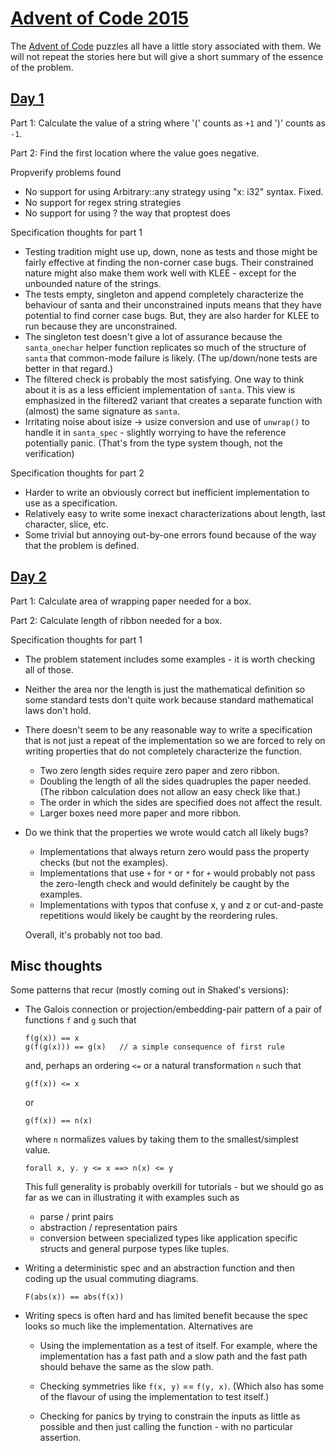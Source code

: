 # [Advent of Code 2015](https://adventofcode.com/2015)

The [Advent of Code](https://adventofcode.com) puzzles all have a little
story associated with them. We will not repeat the stories here but will give
a short summary of the essence of the problem.

## [Day 1](https://adventofcode.com/2015/day/1)

Part 1: Calculate the value of a string where '(' counts as `+1` and ')' counts as `-1`.

Part 2: Find the first location where the value goes negative.

Propverify problems found

- No support for using Arbitrary::any strategy using "x: i32" syntax. Fixed.
- No support for regex string strategies
- No support for using ? the way that proptest does

Specification thoughts for part 1

- Testing tradition might use up, down, none as tests and those might be fairly
  effective at finding the non-corner case bugs.
  Their constrained nature might also make them work well with KLEE - except for
  the unbounded nature of the strings.
- The tests empty, singleton and append completely characterize the behaviour of
  santa and their unconstrained inputs means that they have potential to find
  corner case bugs.
  But, they are also harder for KLEE to run because they are unconstrained.
- The singleton test doesn't give a lot of assurance because the `santa_onechar`
  helper function replicates so much of the structure of `santa` that
  common-mode failure is likely. (The up/down/none tests are better in that
  regard.)
- The filtered check is probably the most satisfying.
  One way to think about it  is as a less efficient
  implementation of `santa`.
  This view is emphasized in the filtered2 variant that creates a separate
  function with (almost) the same signature as `santa`.
- Irritating noise about isize -> usize conversion and use of `unwrap()`
  to handle it in `santa_spec` - slightly worrying to have the reference
  potentially panic.
  (That's from the type system though, not the verification)


Specification thoughts for part 2

- Harder to write an obviously correct but inefficient implementation to use as a specification.
- Relatively easy to write some inexact characterizations about length,
  last character, slice, etc.
- Some trivial but annoying out-by-one errors found because of the way that the
  problem is defined.

## [Day 2](https://adventofcode.com/2015/day/2)

Part 1: Calculate area of wrapping paper needed for a box.

Part 2: Calculate length of ribbon needed for a box.

Specification thoughts for part 1

- The problem statement includes some examples - it is worth checking all of
  those.
- Neither the area nor the length is just the mathematical definition so some
  standard tests don't quite work because standard mathematical laws don't hold.
- There doesn't seem to be any reasonable way to write a specification that is
  not just a repeat of the implementation so we are forced to rely on
  writing properties that do not completely characterize the function.

  - Two zero length sides require zero paper and zero ribbon.
  - Doubling the length of all the sides quadruples the paper needed.
    (The ribbon calculation does not allow an easy check like that.)
  - The order in which the sides are specified does not affect the result.
  - Larger boxes need more paper and more ribbon.

- Do we think that the properties we wrote would catch all likely bugs?

  - Implementations that always return zero would pass the property checks
    (but not the examples).
  - Implementations that use `+` for `*` or `*` for `+` would probably
    not pass the zero-length check and would definitely be caught by
    the examples.
  - Implementations with typos that confuse x, y and z or cut-and-paste
    repetitions would likely be caught by the reordering rules.

  Overall, it's probably not too bad.

## Misc thoughts

Some patterns that recur (mostly coming out in Shaked's versions):

- The Galois connection or projection/embedding-pair pattern
  of a pair of functions `f` and `g` such that

      f(g(x)) == x
      g(f(g(x))) == g(x)   // a simple consequence of first rule

  and, perhaps an ordering `<=` or a natural transformation `n`
  such that

      g(f(x)) <= x

  or

      g(f(x)) == n(x)

  where `n` normalizes values by taking them to the smallest/simplest
  value.

      forall x, y. y <= x ==> n(x) <= y

  This full generality is probably overkill for tutorials - but we
  should go as far as we can in illustrating it with examples such as

  - parse / print pairs
  - abstraction / representation pairs
  - conversion between specialized types like application specific
    structs and general purpose types like tuples.

- Writing a deterministic spec and an abstraction function and
  then coding up the usual commuting diagrams.

      F(abs(x)) == abs(f(x))

- Writing specs is often hard and has limited benefit because the spec
  looks so much like the implementation.
  Alternatives are

  - Using the implementation as a test of itself.
    For example, where the implementation has a fast path and a slow path
    and the fast path should behave the same as the slow path.

  - Checking symmetries like `f(x, y)` == `f(y, x)`.
    (Which also has some of the flavour of using the implementation
    to test itself.)

  - Checking for panics by trying to constrain the inputs as little as
    possible and then just calling the function - with no particular
    assertion.



